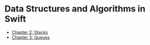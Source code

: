 # Data Structures and Algorithms in Swift

- [Chapter 2: Stacks](https://github.com/nubank/mobile-book-club/tree/master/data-structures-and-algorithms-in-swift/2-stacks)
- [Chapter 3: Queues](https://github.com/nubank/mobile-book-club/blob/master/data-structures-and-algorithms-in-swift/3-queues)
